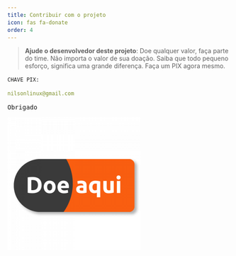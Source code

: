 ```yaml
---
title: Contribuir com o projeto
icon: fas fa-donate
order: 4
---
```



> **Ajude o desenvolvedor deste projeto**: Doe qualquer valor,  faça parte do time.
> Não importa o valor de sua doação.  Saiba que todo pequeno esforço,  significa uma grande diferença.
> Faça um PIX agora mesmo. 
```python 
CHAVE PIX:
```
```yaml
nilsonlinux@gmail.com
```
<kbd>Obrigado</kbd>

![PIX](https://raw.githubusercontent.com/sistemanpdvs/sistemanpdvs.github.io/master/assets/img/sample/donate.png)
